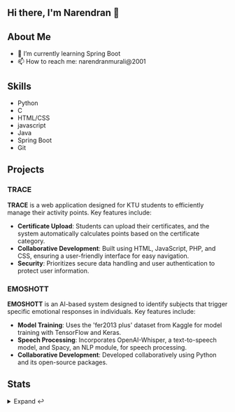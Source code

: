 ## Hi there, I'm Narendran 👋

<!--
**WixBe/WixBe** is a ✨ _special_ ✨ repository because its `README.md` (this file) appears on your GitHub profile.

Here are some ideas to get you started:

- 🔭 I’m currently working on ...
- 🌱 I’m currently learning ...
- 👯 I’m looking to collaborate on ...
- 🤔 I’m looking for help with ...
- 💬 Ask me about ...
- 📫 How to reach me: ...
- 😄 Pronouns: ...
- ⚡ Fun fact: ...
-->


## About Me
- 🌱 I’m currently learning Spring Boot
- 📫 How to reach me: narendranmurali@2001

## Skills
- Python
- C
- HTML/CSS
- javascript
- Java
- Spring Boot
- Git

## Projects

### TRACE
**TRACE** is a web application designed for KTU students to efficiently manage their activity points. Key features include:

- **Certificate Upload**: Students can upload their certificates, and the system automatically calculates points based on the certificate category.
- **Collaborative Development**: Built using HTML, JavaScript, PHP, and CSS, ensuring a user-friendly interface for easy navigation.
- **Security**: Prioritizes secure data handling and user authentication to protect user information.

### EMOSHOTT
**EMOSHOTT** is an AI-based system designed to identify subjects that trigger specific emotional responses in individuals. Key features include:

- **Model Training**: Uses the 'fer2013 plus' dataset from Kaggle for model training with TensorFlow and Keras.
- **Speech Processing**: Incorporates OpenAI-Whisper, a text-to-speech model, and Spacy, an NLP module, for speech processing.
- **Collaborative Development**: Developed collaboratively using Python and its open-source packages.

## Stats

<details>
  <summary>Expand ↩️</summary>
  <br>
  ###
  ![WixBe's Streak](https://github-readme-streak-stats.herokuapp.com/?user=WixBe&theme=gruvbox&hide_border=false)
  ![WixBe's Stats](https://github-readme-stats.vercel.app/api?username=WixBe&theme=gruvbox&show_icons=true&hide_border=false&count_private=true)
  
  ###
  ![WixBe's Top Languages](https://github-readme-stats.vercel.app/api/top-langs/?username=WixBe&theme=gruvbox&show_icons=true&hide_border=false&layout=compact)

</details>

